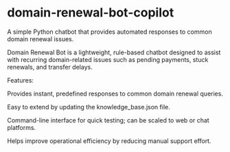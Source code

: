# domain-renewal-bot-copilot
A simple Python chatbot that provides automated responses to common domain renewal issues.


Domain Renewal Bot is a lightweight, rule-based chatbot designed to assist with recurring domain-related issues such as pending payments, stuck renewals, and transfer delays.

Features:

Provides instant, predefined responses to common domain renewal queries.

Easy to extend by updating the knowledge_base.json file.

Command-line interface for quick testing; can be scaled to web or chat platforms.

Helps improve operational efficiency by reducing manual support effort.
